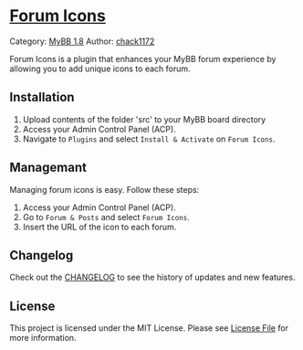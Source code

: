 # [Forum Icons](http://www.chack1172.altervista.org/Projects/MyBB-18/Forum-Icons.html)
Category: [MyBB 1.8](http://www.chack1172.altervista.org/Projects/MyBB-18/)
Author: [chack1172](http://en.chack1172.altervista.org)

Forum Icons is a plugin that enhances your MyBB forum experience by allowing you to add unique icons to each forum.

## Installation
1. Upload contents of the folder 'src' to your MyBB board directory
2. Access your Admin Control Panel (ACP).
3. Navigate to `Plugins` and select `Install & Activate` on `Forum Icons`.

## Managemant
Managing forum icons is easy. Follow these steps:
1. Access your Admin Control Panel (ACP).
2. Go to `Forum & Posts` and select `Forum Icons`.
3. Insert the URL of the icon to each forum.

## Changelog

Check out the [CHANGELOG](CHANGELOG.md) to see the history of updates and new features.

## License
This project is licensed under the MIT License. Please see [License File](LICENSE) for more information.

